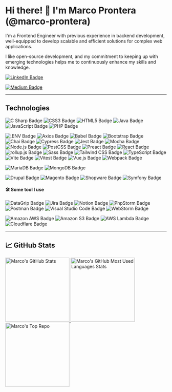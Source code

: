 # Hi there! 👋 I'm Marco Prontera (@marco-prontera)

I'm a Frontend Engineer with previous experience in backend development, well-equipped to develop scalable and efficient
solutions for complex web applications.

I like open-source development, and my commitment to keeping up with emerging technologies helps me to continuously
enhance my skills and knowledge.


<a target="_blank" href="https://www.linkedin.com/in/marcoprontera">

![LinkedIn Badge](https://img.shields.io/badge/LinkedIn-0A66C2?logo=linkedin&logoColor=fff&style=flat)

</a>

<a target="_blank" href="https://marco-prontera.medium.com">

![Medium Badge](https://img.shields.io/badge/Medium-000?logo=medium&logoColor=fff&style=flat)

</a>

<hr/>

## Technologies

![C Sharp Badge](https://img.shields.io/badge/C%20Sharp-239120?logo=csharp&logoColor=fff&style=flat)
![CSS3 Badge](https://img.shields.io/badge/CSS3-1572B6?logo=css3&logoColor=fff&style=flat)
![HTML5 Badge](https://img.shields.io/badge/HTML5-E34F26?logo=html5&logoColor=fff&style=flat)
![Java Badge](https://img.shields.io/badge/Java-ED8B00?style=flat&logo=openjdk&logoColor=white)
![JavaScript Badge](https://img.shields.io/badge/JavaScript-F7DF1E?logo=javascript&logoColor=000&style=flat)
![PHP Badge](https://img.shields.io/badge/PHP-777BB4?logo=php&logoColor=fff&style=flat)

![.ENV Badge](https://img.shields.io/badge/.ENV-ECD53F?logo=dotenv&logoColor=000&style=flat)
![Axios Badge](https://img.shields.io/badge/Axios-5A29E4?logo=axios&logoColor=fff&style=flat)
![Babel Badge](https://img.shields.io/badge/Babel-F9DC3E?logo=babel&logoColor=000&style=flat)
![Bootstrap Badge](https://img.shields.io/badge/Bootstrap-7952B3?logo=bootstrap&logoColor=fff&style=flat)
![Chai Badge](https://img.shields.io/badge/Chai-A30701?logo=chai&logoColor=fff&style=flat)
![Cypress Badge](https://img.shields.io/badge/Cypress-17202C?logo=cypress&logoColor=fff&style=flat)
![Jest Badge](https://img.shields.io/badge/Jest-C21325?logo=jest&logoColor=fff&style=flat)
![Mocha Badge](https://img.shields.io/badge/Mocha-8D6748?logo=mocha&logoColor=fff&style=flat)
![Node.js Badge](https://img.shields.io/badge/Node.js-393?logo=nodedotjs&logoColor=fff&style=flat)
![PostCSS Badge](https://img.shields.io/badge/PostCSS-DD3A0A?logo=postcss&logoColor=fff&style=flat)
![Preact Badge](https://img.shields.io/badge/Preact-673AB8?logo=preact&logoColor=fff&style=flat)
![React Badge](https://img.shields.io/badge/React-61DAFB?logo=react&logoColor=000&style=flat)
![rollup.js Badge](https://img.shields.io/badge/rollup.js-EC4A3F?logo=rollupdotjs&logoColor=fff&style=flat)
![Sass Badge](https://img.shields.io/badge/Sass-C69?logo=sass&logoColor=fff&style=flat)
![Tailwind CSS Badge](https://img.shields.io/badge/Tailwind%20CSS-06B6D4?logo=tailwindcss&logoColor=fff&style=flat)
![TypeScript Badge](https://img.shields.io/badge/TypeScript-3178C6?logo=typescript&logoColor=fff&style=flat)
![Vite Badge](https://img.shields.io/badge/Vite-646CFF?logo=vite&logoColor=fff&style=flat)
![Vitest Badge](https://img.shields.io/badge/Vitest-6E9F18?logo=vitest&logoColor=fff&style=flat)
![Vue.js Badge](https://img.shields.io/badge/Vue.js-4FC08D?logo=vuedotjs&logoColor=fff&style=flat)
![Webpack Badge](https://img.shields.io/badge/Webpack-8DD6F9?logo=webpack&logoColor=000&style=flat)

![MariaDB Badge](https://img.shields.io/badge/MariaDB-003545?logo=mariadb&logoColor=fff&style=flat)
![MongoDB Badge](https://img.shields.io/badge/MongoDB-47A248?logo=mongodb&logoColor=fff&style=flat)

![Drupal Badge](https://img.shields.io/badge/Drupal-0678BE?logo=drupal&logoColor=fff&style=flat)
![Magento Badge](https://img.shields.io/badge/Magento-EE672F?logo=magento&logoColor=fff&style=flat)
![Shopware Badge](https://img.shields.io/badge/Shopware-189EFF?logo=shopware&logoColor=fff&style=flat)
![Symfony Badge](https://img.shields.io/badge/Symfony-000?logo=symfony&logoColor=fff&style=flat)

#### 🛠 Some tool I use

![DataGrip Badge](https://img.shields.io/badge/DataGrip-000?logo=datagrip&logoColor=fff&style=flat)
![Jira Badge](https://img.shields.io/badge/Jira-0052CC?logo=jira&logoColor=fff&style=flat)
![Notion Badge](https://img.shields.io/badge/Notion-000?logo=notion&logoColor=fff&style=flat)
![PhpStorm Badge](https://img.shields.io/badge/PhpStorm-000?logo=phpstorm&logoColor=fff&style=flat)
![Postman Badge](https://img.shields.io/badge/Postman-FF6C37?logo=postman&logoColor=fff&style=flat)
![Visual Studio Code Badge](https://img.shields.io/badge/Visual%20Studio%20Code-007ACC?logo=visualstudiocode&logoColor=fff&style=flat-square)
![WebStorm Badge](https://img.shields.io/badge/WebStorm-000?logo=webstorm&logoColor=fff&style=flat)

![Amazon AWS Badge](https://img.shields.io/badge/Amazon%20AWS-232F3E?logo=amazonaws&logoColor=fff&style=flat)
![Amazon S3 Badge](https://img.shields.io/badge/Amazon%20S3-569A31?logo=amazons3&logoColor=fff&style=flat)
![AWS Lambda Badge](https://img.shields.io/badge/AWS%20Lambda-F90?logo=awslambda&logoColor=fff&style=flat)
![Cloudflare Badge](https://img.shields.io/badge/Cloudflare-F38020?logo=cloudflare&logoColor=fff&style=flat)

<hr/>

## 📈 GitHub Stats

<a target="_blank" href="https://github.com/marco-prontera">
  <img height="200" src="https://github-readme-stats.vercel.app/api?username=marco-prontera&show_icons=true&line_height=27&count_private=true&title_color=2bbc8a&text_color=c9cacc&icon_color=2bbc8a&bg_color=1d1f21&hide_rank=true" alt="Marco's GitHub Stats" />
</a>

<a target="_blank" href="https://github.com/marco-prontera">
  <img height="200" src="https://github-readme-stats.vercel.app/api/top-langs/?username=marco-prontera&title_color=2bbc8a&text_color=c9cacc&icon_color=2bbc8a&bg_color=1d1f21&langs_count=3"  alt="Marco's GitHub Most Used Languages Stats"/>
</a>

<a target="_blank" href="https://github.com/marco-prontera/vite-plugin-css-injected-by-js">
  <img height="200" src="https://github-readme-stats.vercel.app/api/pin/?username=marco-prontera&repo=vite-plugin-css-injected-by-js&title_color=2bbc8a&text_color=c9cacc&icon_color=2bbc8a&bg_color=1d1f21" alt="Marco's Top Repo" />
</a>
